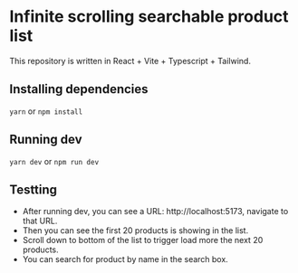 # Infinite scrolling searchable product list

This repository is written in React + Vite + Typescript + Tailwind.

## Installing dependencies

`yarn`
or
`npm install`

## Running dev

`yarn dev`
or
`npm run dev`

## Testting
- After running dev, you can see a URL: http://localhost:5173, navigate to that URL.
- Then you can see the first 20 products is showing in the list.
- Scroll down to bottom of the list to trigger load more the next 20 products.
- You can search for product by name in the search box.
